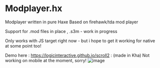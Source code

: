 # Modplayer.hx
Modplayer written in pure Haxe
Based on firehawk/tda mod player

Support for .mod files in place , .s3m - work in progress

Only works with JS target right now - but i hope to get it working for native at some point too!

Demo here : https://logicinteractive.github.io/scroll2 : (made in Kha)
Not working on mobile at the moment, sorry! 
![image](https://user-images.githubusercontent.com/1677550/111029610-e4970880-83fd-11eb-8f16-a7c60af03b60.png)


